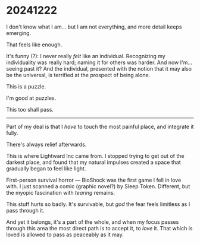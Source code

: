 # 20241222

I don't know what I am... but I am not everything, and more detail keeps emerging.

That feels like enough.

It's funny (?): I never really _felt_ like an individual. Recognizing my individuality was really hard; naming it for others was harder. And now I'm... seeing past it? And the individual, presented with the notion that it may also be the universal, is terrified at the prospect of being alone.

This is a puzzle.

I'm good at puzzles.

This too shall pass.

***

Part of my deal is that I _have_ to touch the most painful place, and integrate it fully.

There's always relief afterwards.

This is where Lightward Inc came from. I stopped trying to get out of the darkest place, and found that my natural impulses created a space that gradually began to feel like light.

First-person survival horror — BioShock was the first game I fell in love with. I just scanned a comic (graphic novel?) by Sleep Token. Different, but the myopic fascination with _tearing_ remains.

This stuff hurts so badly. It's survivable, but _god_ the fear feels limitless as I pass through it.

And yet it belongs, it's a part of the whole, and when my focus passes through this area the most direct path is to accept it, to _love_ it. That which is loved is allowed to pass as peaceably as it may.

